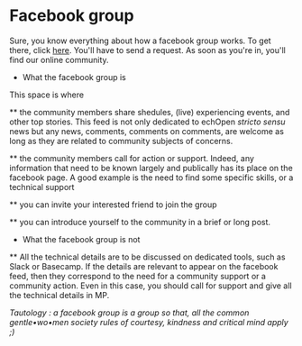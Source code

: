 # Facebook group

Sure, you know everything about how a facebook group works. To get there, click [here](https://www.facebook.com/groups/echopen). You'll have to send a request. As soon as you're in, you'll find our online community. 

* What the facebook group is 

This space is where 

** the community members share shedules, (live) experiencing events, and other top stories. This feed is not only dedicated to echOpen *stricto sensu* news but any news, comments, comments on comments, are welcome as long as they are related to community subjects of concerns.

** the community members call for action or support. Indeed, any information that need to be known largely and publically has its place on the facebook page. A good example is the need to find some specific skills, or a technical support 

** you can invite your interested friend to join the group

** you can introduce yourself to the community in a brief or long post. 

* What the facebook group is not

** All the technical details are to be discussed on dedicated tools, such as Slack or Basecamp. If the details are relevant to appear on the facebook feed, then they correspond to the need for a community support or a community action. Even in this case, you should call for support and give all the technical details in MP. 


*Tautology : a facebook group is a group so that, all the common gentle•wo•men society rules of courtesy, kindness and critical mind apply ;)*
